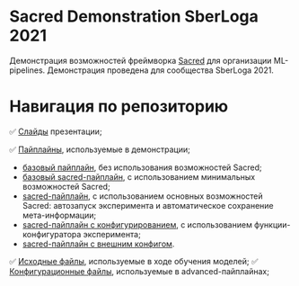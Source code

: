 # Sacred Demonstration SberLoga 2021

Демонстрация возможностей фреймворка [Sacred](https://github.com/IDSIA/sacred) для организации ML-pipelines. Демонстрация проведена для сообщества SberLoga 2021.

# Навигация по репозиторию

:white_check_mark: [Слайды](https://github.com/NV-27/SacredDemo/blob/master/references/sacred.pdf) презентации;

:white_check_mark: [Пайплайны](https://github.com/NV-27/SacredDemo/tree/master/pipeline), используемые в демонстрации;
  - [базовый пайплайн](https://github.com/NV-27/SacredDemo/blob/master/pipeline/base_pipeline.py), без использования возможностей Sacred;
  - [базовый sacred-пайплайн](https://github.com/NV-27/SacredDemo/blob/master/pipeline/base_sacred_pipeline.py), с использованием минимальных возможностей Sacred;
  - [sacred-пайплайн](https://github.com/NV-27/SacredDemo/blob/master/pipeline/sacred_pipeline.py), с использованием основных возможностей Sacred: автозапуск эксперимента и автоматическое сохранение мета-информации;
  - [sacred-пайплайн с конфигурированием](https://github.com/NV-27/SacredDemo/blob/master/pipeline/sacred_pipeline_with_config.py), с использованием функции-конфигуратора эксперимента;
  - [sacred-пайплайн с внешним конфигом](https://github.com/NV-27/SacredDemo/blob/master/pipeline/sacred_pipeline_with_external_config.py).

:white_check_mark: [Исходные файлы](https://github.com/NV-27/SacredDemo/tree/master/src), используемые в ходе обучения моделей;
:white_check_mark: [Конфигурационные файлы](https://github.com/NV-27/SacredDemo/tree/master/configs), используемые в advanced-пайплайнах;
